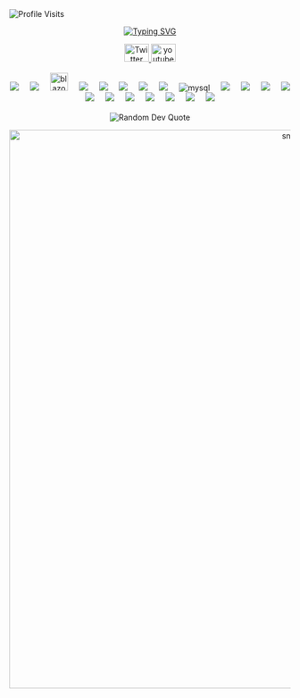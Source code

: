 
<img src="https://komarev.com/ghpvc/?username=CodeWithAbkhan&color=0969da&label=Profile-Visits&width=26px&style=plastic" alt="Profile Visits" />


<p align="center">
  <a href="https://git.io/typing-svg"><img src="https://readme-typing-svg.demolab.com?font=Fira+Code&size=22&pause=1000&color=0969da&center=true&vCenter=true&width=440&height=45&lines=FullStack+.NET+Developer;Always+learning+new+things;Still+on+the+journey..." alt="Typing SVG" /></a>
</p>
 
<!-- Social badges section -->
<div align="center" >
  <a href="https://twitter.com/sqlpey">
    <img src="https://raw.githubusercontent.com/maurodesouza/profile-readme-generator/master/src/assets/icons/social/twitter/default.svg" width="44" height="32" alt="Twitter"  />
  </a>
  
  <a href="https://youtube.com/@codepey">
    <img src="https://raw.githubusercontent.com/maurodesouza/profile-readme-generator/master/src/assets/icons/social/youtube/default.svg" width="44" height="32" alt="youtube"  />
  </a>
</div>

<br>

<div align="center">  
  <img src="https://img.shields.io/badge/C%23-239120?style=for-the-badge&logo=csharp&logoColor=white" />
  <img width="12" />
  <img src="https://img.shields.io/badge/.NET-512BD4?style=for-the-badge&logo=dotnet&logoColor=white" />  
  <img width="12" />
  <img src="https://cdn.jsdelivr.net/gh/devicons/devicon/icons/blazor/blazor-original.svg" height="32" alt="blazor"  />
  <img width="12" />
  <img src="https://img.shields.io/badge/WebAssembly-654FF0?style=for-the-badge&logo=WebAssembly&logoColor=white" />
   <img width="12" />
  <img src="https://img.shields.io/badge/JavaScript-323330?style=for-the-badge&logo=javascript&logoColor=F7DF1E" /> 
  <img width="12" />
   <img src="https://img.shields.io/badge/PostgreSQL-316192?style=for-the-badge&logo=postgresql&logoColor=white" />   
  <img width="12" />
  <img src="https://img.shields.io/badge/Tailwind_CSS-38B2AC?style=for-the-badge&logo=tailwind-css&logoColor=white" /> 
   <img width="12" />
   <img src="https://img.shields.io/badge/Microsoft_SQL_Server-CC2927?style=for-the-badge&logo=microsoft-sql-server&logoColor=white" />
  <img width="12" />
   <img alt="mysql" src="https://img.shields.io/badge/MySQL-005C84?style=for-the-badge&logo=mysql&logoColor=white">
  <img width="12" />
  <img src="https://img.shields.io/badge/Oracle-F80000?style=for-the-badge&logo=oracle&logoColor=black" />  
  <img width="12" />
  <img src="https://img.shields.io/badge/Supabase-181818?style=for-the-badge&logo=supabase&logoColor=white" />   
  <img width="12" />
   <img src="https://img.shields.io/badge/Bootstrap-563D7C?style=for-the-badge&logo=bootstrap&logoColor=white" />   
  <img width="12" />
  <img src="https://img.shields.io/badge/Docker-2CA5E0?style=for-the-badge&logo=docker&logoColor=white"/> 
  <img width="12" />
  <img src="https://img.shields.io/badge/GitHub%20Pages-222222?style=for-the-badge&logo=GitHub%20Pages&logoColor=white" />
  <img width="12" />
  <img src="https://img.shields.io/badge/Hugo-FF4088?style=for-the-badge&logo=hugo&logoColor=white" />   
  <img width="12" />
   <img src="https://img.shields.io/badge/next%20js-000000?style=for-the-badge&logo=nextdotjs&logoColor=white" />
  <img width="12" />
  <img src="https://img.shields.io/badge/Markdown-000000?style=for-the-badge&logo=markdown&logoColor=white" />     
  <img width="12" />
  <img src="https://img.shields.io/badge/Wordpress-21759B?style=for-the-badge&logo=wordpress&logoColor=white" />     
  <img width="12" />
  <img src="https://img.shields.io/badge/HTML%20Academy-302683?style=for-the-badge&logo=HTML%20Academy&logoColor=white" />  
  <img width="12" />
  <img src="https://img.shields.io/badge/CSS3-1572B6?style=for-the-badge&logo=css3&logoColor=white" />      
  <img width="12" />
  
</div>

<br>

<!-- ✍️ Random Dev Quote -->
<div align="center">
  <img src="https://quotes-github-readme.vercel.app/api?type=horizontal&theme=tokyonight" alt="Random Dev Quote" />
</div>


<p align="center">
 <img width="1000" src="assets/github-snake.svg" alt="snake"/>
</p>

